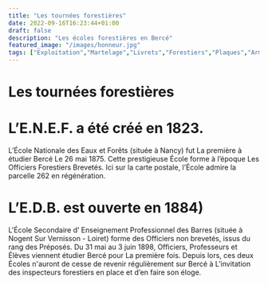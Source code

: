 ```yaml
---
title: "Les tournées forestières"
date: 2022-09-16T16:23:44+01:00
draft: false
description: "Les écoles forestières en Bercé"
featured_image: "/images/honneur.jpg"
tags: ["Exploitation","Martelage","Livrets","Forestiers","Plaques","Armement","MF"]
---
```

# Les tournées forestières 


# L’E.N.E.F. a été créé en 1823.

L’École Nationale des Eaux et Forêts (située à Nancy) fut La première à étudier Bercé Le 26 mai 1875.
Cette  prestigieuse  École forme  à l’époque  Les Officiers Forestiers Brevetés. Ici sur la  carte postale, l’École admire la parcelle 262 en régénération.

# L’E.D.B. est ouverte en 1884)

L'École Secondaire d’ Enseignement Professionnel des Barres  (située à Nogent Sur Vernisson - Loiret)
forme des Officiers non brevetés, issus du rang des Préposés.
Du 31 mai au 3 juin 1898, Officiers, Professeurs et Élèves viennent étudier Bercé pour La première fois.
Depuis lors, ces deux Écoles n'auront de cesse de revenir régulièrement sur Bercé à L'invitation 
des inspecteurs forestiers en place et d’en faire son éloge. 
